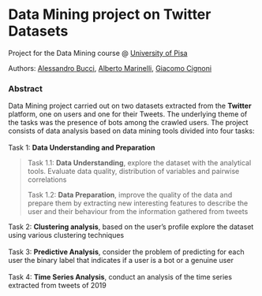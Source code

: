 # Data Mining project on Twitter Datasets

Project for the Data Mining course @ [University of Pisa](https://www.unipi.it/index.php/english)

Authors: [Alessandro Bucci](https://github.com/alessandrocubic), [Alberto Marinelli](https://github.com/AlbertoMarinelli), [Giacomo Cignoni](https://github.com/giacomo-cgn)


### Abstract
Data Mining project carried out on two datasets extracted from the <b>Twitter</b> platform, one on users and one for their Tweets. The underlying theme of the tasks was the presence of bots among the crawled users. The project consists of data analysis based on data mining tools divided into four tasks:
<br /><br />
Task 1: <b>Data Understanding and Preparation</b>
> Task 1.1: <b>Data Understanding</b>, explore the dataset with the analytical tools. Evaluate data quality, distribution of variables and pairwise correlations
> 
> Task 1.2: <b>Data Preparation</b>, improve the quality of the data and prepare them by extracting new interesting features to describe the user and their behaviour from the information gathered from tweets

Task 2: <b>Clustering analysis</b>, based on the user’s profile explore the dataset using various clustering techniques
<br /><br />
Task 3: <b>Predictive Analysis</b>, consider the problem of predicting for each user the binary label that indicates if a user is a bot or a genuine user
<br /><br />
Task 4: <b>Time Series Analysis</b>, conduct an analysis of the time series extracted from tweets of 2019

